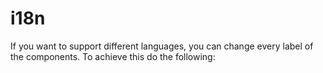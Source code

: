 # i18n
If you want to support different languages, you can change every label of the components. To achieve this do the following:


